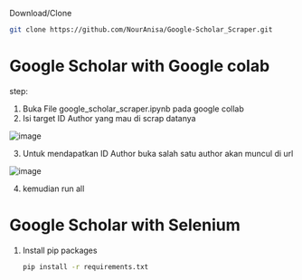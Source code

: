 Download/Clone
   ```sh
   git clone https://github.com/NourAnisa/Google-Scholar_Scraper.git
   ```

# Google Scholar with Google colab

step:
1. Buka File google_scholar_scraper.ipynb pada google collab
2. Isi target ID Author yang mau di scrap datanya

![image](https://user-images.githubusercontent.com/48305341/209478550-12ef0112-3480-49b2-9f6c-37e7b81f1f28.png)

3. Untuk mendapatkan ID Author buka salah satu author akan muncul di url

![image](https://user-images.githubusercontent.com/48305341/209478623-5be64f82-5db9-4cd0-a413-a62e252c2abb.png)

4. kemudian run all

# Google Scholar with Selenium

1. Install pip packages
   ```bash
   pip install -r requirements.txt
   ```
